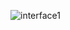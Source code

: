 ![interface1](https://github.com/achraf362/Film-recommendation-system/assets/83979369/f4021f01-d4f4-46ce-9022-3e7722530801)

